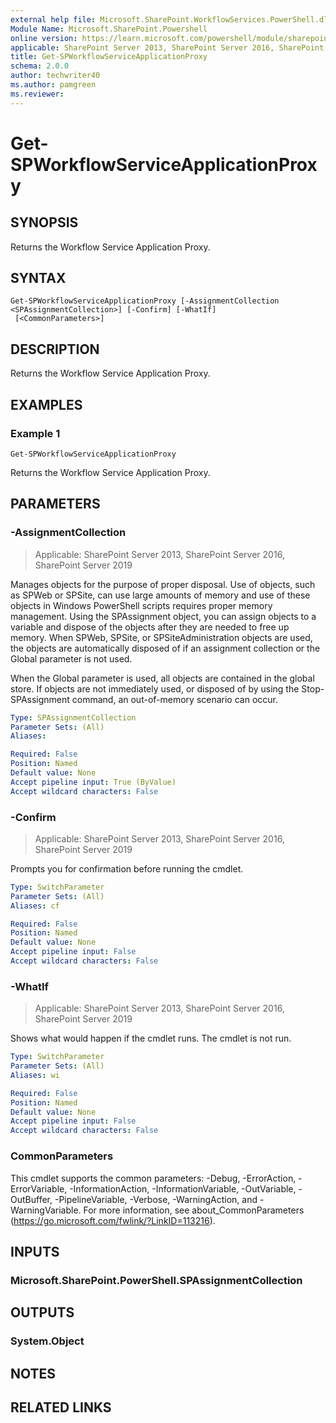 ```yaml
---
external help file: Microsoft.SharePoint.WorkflowServices.PowerShell.dll-help.xml
Module Name: Microsoft.SharePoint.Powershell
online version: https://learn.microsoft.com/powershell/module/sharepoint-server/get-spworkflowserviceapplicationproxy
applicable: SharePoint Server 2013, SharePoint Server 2016, SharePoint Server 2019
title: Get-SPWorkflowServiceApplicationProxy
schema: 2.0.0
author: techwriter40
ms.author: pamgreen
ms.reviewer:
---
```


# Get-SPWorkflowServiceApplicationProxy

## SYNOPSIS
Returns the Workflow Service Application Proxy.

## SYNTAX

```
Get-SPWorkflowServiceApplicationProxy [-AssignmentCollection <SPAssignmentCollection>] [-Confirm] [-WhatIf]
 [<CommonParameters>]
```

## DESCRIPTION
Returns the Workflow Service Application Proxy.

## EXAMPLES

### Example 1
```
Get-SPWorkflowServiceApplicationProxy
```
Returns the Workflow Service Application Proxy.

## PARAMETERS

### -AssignmentCollection

> Applicable: SharePoint Server 2013, SharePoint Server 2016, SharePoint Server 2019

Manages objects for the purpose of proper disposal. Use of objects, such as SPWeb or SPSite, can use large amounts of memory and use of these objects in Windows PowerShell scripts requires proper memory management. Using the SPAssignment object, you can assign objects to a variable and dispose of the objects after they are needed to free up memory. When SPWeb, SPSite, or SPSiteAdministration objects are used, the objects are automatically disposed of if an assignment collection or the Global parameter is not used.

When the Global parameter is used, all objects are contained in the global store. If objects are not immediately used, or disposed of by using the Stop-SPAssignment command, an out-of-memory scenario can occur.

```yaml
Type: SPAssignmentCollection
Parameter Sets: (All)
Aliases:

Required: False
Position: Named
Default value: None
Accept pipeline input: True (ByValue)
Accept wildcard characters: False
```

### -Confirm

> Applicable: SharePoint Server 2013, SharePoint Server 2016, SharePoint Server 2019

Prompts you for confirmation before running the cmdlet.

```yaml
Type: SwitchParameter
Parameter Sets: (All)
Aliases: cf

Required: False
Position: Named
Default value: None
Accept pipeline input: False
Accept wildcard characters: False
```

### -WhatIf

> Applicable: SharePoint Server 2013, SharePoint Server 2016, SharePoint Server 2019

Shows what would happen if the cmdlet runs.
The cmdlet is not run.

```yaml
Type: SwitchParameter
Parameter Sets: (All)
Aliases: wi

Required: False
Position: Named
Default value: None
Accept pipeline input: False
Accept wildcard characters: False
```

### CommonParameters
This cmdlet supports the common parameters: -Debug, -ErrorAction, -ErrorVariable, -InformationAction, -InformationVariable, -OutVariable, -OutBuffer, -PipelineVariable, -Verbose, -WarningAction, and -WarningVariable. For more information, see about_CommonParameters (https://go.microsoft.com/fwlink/?LinkID=113216).

## INPUTS

### Microsoft.SharePoint.PowerShell.SPAssignmentCollection

## OUTPUTS

### System.Object

## NOTES

## RELATED LINKS
